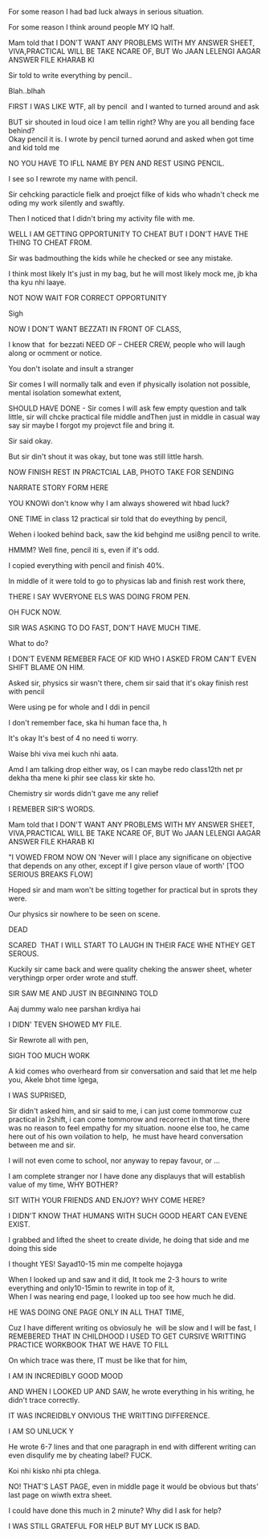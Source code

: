 For some reason I had bad luck always in serious situation.

For some reason I think around people MY IQ half.

Mam told that I DON'T WANT ANY PROBLEMS WITH MY ANSWER SHEET, VIVA,PRACTICAL WILL BE TAKE NCARE OF, BUT Wo JAAN LELENGI AAGAR ANSWER FILE KHARAB KI

Sir told to write everything by pencil..

Blah..blhah

FIRST I WAS LIKE WTF, all by pencil  and I wanted to turned around and ask

BUT sir shouted in loud oice I am tellin right? Why are you all bending face behind?  
Okay pencil it is. I wrote by pencil turned aorund and asked when got time and kid told me

NO YOU HAVE TO IFLL NAME BY PEN AND REST USING PENCIL.

I see so I rewrote my name with pencil.

Sir cehcking paracticle fielk and proejct filke of kids who whadn't check me oding my work silently and swaftly.

Then I noticed that I didn't bring my activity file with me.

WELL I AM GETTING OPPORTUNITY TO CHEAT BUT I DON'T HAVE THE THING TO CHEAT FROM.

Sir was badmouthing the kids while he checked or see any mistake.

I think most likely It's just in my bag, but he will most likely mock me, jb kha tha kyu nhi laaye.

NOT NOW WAIT FOR CORRECT OPPORTUNITY

Sigh

NOW I DON'T WANT BEZZATI IN FRONT OF CLASS,

I know that  for bezzati NEED OF – CHEER CREW, people who will laugh along or ocmment or notice.

You don't isolate and insult a stranger

Sir comes I will normally talk and even if physically isolation not possible, mental isolation somewhat extent,

SHOULD HAVE DONE - Sir comes I will ask few empty question and talk little, sir will chcke practical file middle andThen just in middle in casual way say sir maybe I forgot my projevct file and bring it.

Sir said okay.

But sir din't shout it was okay, but tone was still little harsh.

NOW FINISH REST IN PRACTCIAL LAB, PHOTO TAKE FOR SENDING

NARRATE STORY FORM HERE

YOU KNOWi don't know why I am always showered wit hbad luck?

ONE TIME in class 12 practical sir told that do eveything by pencil,

Wehen i looked behind back, saw the kid behgind me usi8ng pencil to write.

HMMM? Well fine, pencil iti s, even if it's odd.

I copied everything with pencil and finish 40%.

In middle of it were told to go to physicas lab and finish rest work there,

THERE I SAY WVERYONE ELS WAS DOING FROM PEN.

OH FUCK NOW.

SIR WAS ASKING TO DO FAST, DON'T HAVE MUCH TIME.

What to do?

I DON'T EVENM REMEBER FACE OF KID WHO I ASKED FROM CAN'T EVEN SHIFT BLAME ON HIM.

Asked sir, physics sir wasn't there, chem sir said that it's okay finish rest with pencil

Were using pe for whole and I ddi in pencil

I don't remember face, ska hi human face tha, h

It's okay It's best of 4 no need ti worry.

Waise bhi viva mei kuch nhi aata.

Amd I am talking drop either way, os I can maybe redo class12th net pr dekha tha mene ki phir see class kir skte ho.

Chemistry sir words didn't gave me any relief

I REMEBER SIR'S WORDS.

Mam told that I DON'T WANT ANY PROBLEMS WITH MY ANSWER SHEET, VIVA,PRACTICAL WILL BE TAKE NCARE OF, BUT Wo JAAN LELENGI AAGAR ANSWER FILE KHARAB KI

"I VOWED FROM NOW ON 'Never will I place any significane on objective that depends on any other, except if I give person vlaue of worth' [TOO SERIOUS BREAKS FLOW]

Hoped sir and mam won't be sitting together for practical but in sprots they were.

Our physics sir nowhere to be seen on scene.

DEAD

SCARED  THAT I WILL START TO LAUGH IN THEIR FACE WHE NTHEY GET SEROUS.

Kuckily sir came back and were quality cheking the answer sheet, wheter verythingp orper order wrote and stuff.

SIR SAW ME AND JUST IN BEGINNING TOLD

Aaj dummy walo nee parshan krdiya hai

I DIDN' TEVEN SHOWED MY FILE.

Sir Rewrote all with pen,

SIGH TOO MUCH WORK

A kid comes who overheard from sir conversation and said that let me help you, Akele bhot time lgega,

I WAS SUPRISED,

Sir didn't asked him, and sir said to me, i can just come tommorow cuz practical in 2shift, i can come tommorow and recorrect in that time, there was no reason to feel empathy for my situation.
noone else too, he came here out of his own voilation to help,  he must have heard conversation between me and sir.

I will not even come to school, nor anyway to repay favour, or ...

I am complete stranger nor I have done any displauys that will establish value of my time, WHY BOTHER?

SIT WITH YOUR FRIENDS AND ENJOY? WHY COME HERE?

I DIDN'T KNOW THAT HUMANS WITH SUCH GOOD HEART CAN EVENE EXIST.

I grabbed and lifted the sheet to create divide, he doing that side and me doing this side

I thought YES! Sayad10-15 min me compelte hojayga

When I looked up and saw and it did, It took me 2-3 hours to write everything and only10-15min to rewrite in top of it,  
When I was nearing end page, I looked up too see how much he did.

HE WAS DOING ONE PAGE ONLY IN ALL THAT TIME,

Cuz I have different writing os obviosuly he  will be slow and I will be fast, I REMEBERED THAT IN CHILDHOOD I USED TO GET CURSIVE WRITTING PRACTICE WORKBOOK THAT WE HAVE TO FILL

On which trace was there, IT must be like that for him,

I AM IN INCREDIBLY GOOD MOOD

AND WHEN I LOOKED UP AND SAW, he wrote everything in his writing, he didn't trace correctly.

IT WAS INCREIDBLY ONVIOUS THE WRITTING DIFFERENCE.

I AM SO UNLUCK Y

He wrote 6-7 lines and that one paragraph in end with different writing can even disqulify me by cheating label? FUCK.

Koi nhi kisko nhi pta chlega.

NO! THAT'S LAST PAGE, even in middle page it would be obvious but thats' last page on wiwth extra sheet.

I could have done this much in 2 minute? Why did I ask for help?

I WAS STILL GRATEFUL FOR HELP BUT MY LUCK IS BAD.